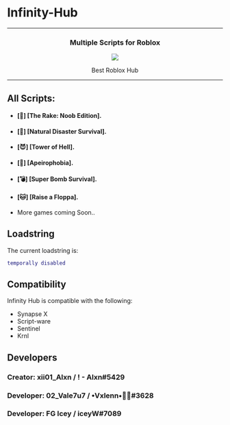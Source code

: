 # Infinity-Hub
---

<h3 align="center">Multiple Scripts for Roblox</h3>

<p align="center">
  <a href="https://discord.gg/eWXxNYZd5p" alt="Tips, Discussion & Support Server">
    <img src="https://img.shields.io/discord/836621542917275668?color=7289DA&labelColor=4a64bd&logo=discord&logoColor=white&style=for-the-badge"/></a>
  </p>
</p>
<p align="center"> Best Roblox Hub </p>

---

## All Scripts:
 
- #### [👻] **[The Rake: Noob Edition].**

- #### [🌊] **[Natural Disaster Survival].**

- #### [😈] **[Tower of Hell].**

- #### [🚪] **[Apeirophobia].**

- #### [💣] **[Super Bomb Survival].**

- #### [🐱] **[Raise a Floppa].**

- More games coming Soon..

## Loadstring
The current loadstring is:

```lua
temporally disabled
```
## Compatibility
Infinity Hub is compatible with the following:
* Synapse X
* Script-ware
* Sentinel 
* Krnl

## Developers
### Creator: xii01_Alxn / ! - Alxn#5429

### Developer: 02_Vale7u7 / •Vxlenn•💋✨#3628
### Developer: FG Icey / iceyW#7089
